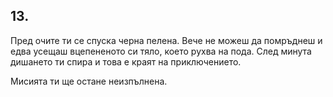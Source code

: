 ## 13.

Пред очите ти се спуска черна пелена. Вече не можеш да
помръднеш и едва усещаш вцепененото си тяло, което рухва на пода.
След минута дишането ти спира и това е краят на приключението.

Мисията ти ще остане неизпълнена.
